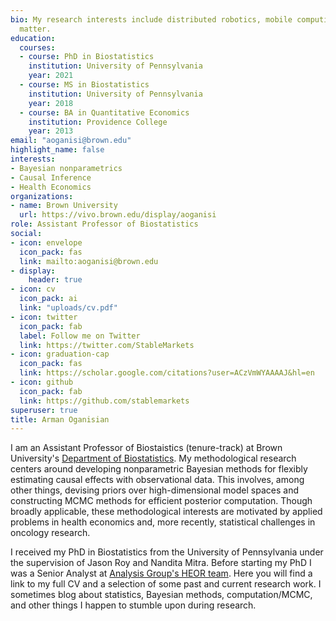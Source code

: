 ```yaml
---
bio: My research interests include distributed robotics, mobile computing and programmable
  matter.
education:
  courses:
  - course: PhD in Biostatistics
    institution: University of Pennsylvania
    year: 2021
  - course: MS in Biostatistics
    institution: University of Pennsylvania
    year: 2018
  - course: BA in Quantitative Economics
    institution: Providence College
    year: 2013
email: "aoganisi@brown.edu"
highlight_name: false
interests:
- Bayesian nonparametrics
- Causal Inference
- Health Economics
organizations:
- name: Brown University
  url: https://vivo.brown.edu/display/aoganisi
role: Assistant Professor of Biostatistics
social:
- icon: envelope
  icon_pack: fas
  link: mailto:aoganisi@brown.edu
- display:
    header: true
- icon: cv
  icon_pack: ai
  link: "uploads/cv.pdf"
- icon: twitter
  icon_pack: fab
  label: Follow me on Twitter
  link: https://twitter.com/StableMarkets
- icon: graduation-cap
  icon_pack: fas
  link: https://scholar.google.com/citations?user=ACzVmWYAAAAJ&hl=en
- icon: github
  icon_pack: fab
  link: https://github.com/stablemarkets
superuser: true
title: Arman Oganisian
---
```


I am an Assistant Professor of Biostaistics (tenure-track) at Brown University's [Department of Biostatistics](https://www.brown.edu/academics/public-health/biostats/home). My methodological research centers around developing nonparametric Bayesian methods for flexibly estimating causal effects with observational data. This involves, among other things, devising priors over high-dimensional model spaces and constructing MCMC methods for efficient posterior computation. Though broadly applicable, these methodological interests are motivated by applied problems in health economics and, more recently, statistical challenges in oncology research.

I received my PhD in Biostatistics from the University of Pennsylvania under the supervision of Jason Roy and Nandita Mitra. Before starting my PhD I was a Senior Analyst at [Analysis Group's HEOR team](https://www.analysisgroup.com/practices/health-care/health-economics-and--outcomes-research-heor/). Here you will find a link to my full CV and a selection of some past and current research work. I sometimes blog about statistics, Bayesian methods, computation/MCMC, and other things I happen to stumble upon during research.
